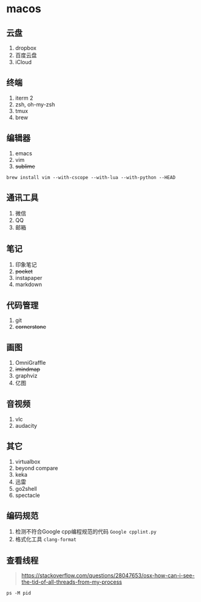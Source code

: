 # macos

## 云盘
1. dropbox
2. 百度云盘
3. iCloud

## 终端
1. iterm 2
2. zsh, oh-my-zsh
3. tmux
4. brew

## 编辑器
1. emacs
2. vim
3. ~~sublime~~

```shell
brew install vim --with-cscope --with-lua --with-python --HEAD
```

## 通讯工具
1. 微信
2. QQ
3. 邮箱

## 笔记
1. 印象笔记
2. ~~pocket~~
3. instapaper
4. markdown

## 代码管理
1. git
2. ~~cornerstone~~

## 画图
1. OmniGraffle
2. ~~imindmap~~
3. graphviz
4. 亿图

## 音视频
1. vlc
2. audacity

## 其它
1. virtualbox
2. beyond compare
3. keka
4. 迅雷
5. go2shell
6. spectacle

## 编码规范
1. 检测不符合Google cpp编程规范的代码 `Google cpplint.py`
2. 格式化工具 `clang-format`

## 查看线程
> https://stackoverflow.com/questions/28047653/osx-how-can-i-see-the-tid-of-all-threads-from-my-process

```shell
ps -M pid
```

